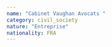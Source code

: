 ```yaml
---
name: "Cabinet Vaughan Avocats "
category: civil_society
nature: "Entreprise"
nationality: FRA
---
```

    